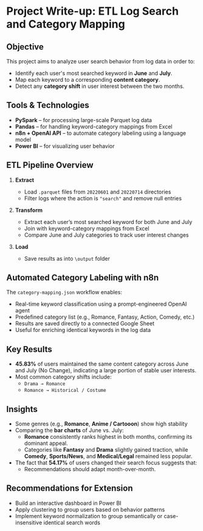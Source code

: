 # Project Write-up: ETL Log Search and Category Mapping

## Objective

This project aims to analyze user search behavior from log data in order to:
- Identify each user's most searched keyword in **June** and **July**.
- Map each keyword to a corresponding **content category**.
- Detect any **category shift** in user interest between the two months.

## Tools & Technologies

- **PySpark** – for processing large-scale Parquet log data  
- **Pandas** – for handling keyword-category mappings from Excel  
- **n8n + OpenAI API** – to automate category labeling using a language model  
- **Power BI** – for visualizing user behavior   

## ETL Pipeline Overview

1. **Extract**
   - Load `.parquet` files from `20220601` and `20220714` directories
   - Filter logs where the action is `"search"` and remove null entries

2. **Transform**
   - Extract each user’s most searched keyword for both June and July
   - Join with keyword-category mappings from Excel
   - Compare June and July categories to track user interest changes

3. **Load**
   - Save results as into `\output` folder

## Automated Category Labeling with n8n

The `category-mapping.json` workflow enables:
- Real-time keyword classification using a prompt-engineered OpenAI agent
- Predefined category list (e.g., Romance, Fantasy, Action, Comedy, etc.)
- Results are saved directly to a connected Google Sheet
- Useful for enriching identical keywords in the log data

## Key Results

- **45.83%** of users maintained the same content category across June and July (No Change), indicating a large portion of stable user interests.
- Most common category shifts include:
  - `Drama → Romance`
  - `Romance → Historical / Costume`

## Insights

- Some genres (e.g., **Romance**, **Anime / Cartooon**) show high stability
- Comparing the **bar charts** of June vs. July:
   - **Romance** consistently ranks highest in both months, confirming its dominant appeal.
   - Categories like **Fantasy** and **Drama** slightly gained traction, while **Comedy**, **Sports/News**, and **Medical/Legal** remained less popular.
- The fact that **54.17%** of users changed their search focus suggests that:
   - Recommendations should adapt month-over-month.

## Recommendations for Extension

- Build an interactive dashboard in Power BI
- Apply clustering to group users based on behavior patterns
- Implement keyword normalization to group semantically or case-insensitive identical search words